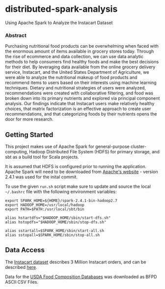 # distributed-spark-analysis
Using Apache Spark to Analyze the Instacart Dataset

### Abstract
Purchasing nutritional food products can be overwhelming when faced with the enormous amount of items available in grocery stores today. Through the rise of ecommerce and data collection, we can use data analytic methods to help consumers find healthy foods and make the best decisions for their diet. By leveraging data available from the online grocery delivery service, Instacart, and the United States Department of Agriculture, we were able to analyze the nutritional makeup of food products and recommend items to users based on their interests using machine learning techniques. Dietary and nutritional strategies of users were analyzed, recommendations were created with collaborative filtering, and food was broken down into its primary nutrients and explored via principal component analysis. Our findings indicate that Instacart users make relatively healthy choices, that matrix factorization is an effective approach to create user recommendations, and that categorizing foods by their nutrients opens the door for more research.

## Getting Started

This project makes use of Apache Spark for general-purpose cluster-computing, Hadoop Distributed File System (HDFS) for primary storage, and sbt as a build tool for Scala projects.

It is assumed that HDFS is configured prior to running the application. Apache Spark will need to be downloaded from [Apache's website](https://spark.apache.org/downloads.html) - version 2.4.1 was used for the inital commit.  

To use the given `run.sh` script make sure to update and source the local `~/.bashrc` file with the following environment variables: 

```
export SPARK_HOME=${HOME}/spark-2.4.1-bin-hadoop2.7
export HADOOP_HOME=/usr/local/hadoop
export PATH=$PATH:/usr/local/sbt/bin

alias hstartdfs="$HADOOP_HOME/sbin/start-dfs.sh"
alias hstopdfs="$HADOOP_HOME/sbin/stop-dfs.sh"

alias sstartall=$SPARK_HOME/sbin/start-all.sh
alias sstopall=$SPARK_HOME/sbin/stop-all.sh
```

## Data Access

The [Instacart dataset](https://www.instacart.com/datasets/grocery-shopping-2017) describes 3 Million Instacart orders, and can be described [here](https://gist.github.com/jeremystan/c3b39d947d9b88b3ccff3147dbcf6c6b).

Data for the [USDA Food Composition Databases](https://ndb.nal.usda.gov/ndb/) was downloaded as BFPD ASCII CSV Files.
